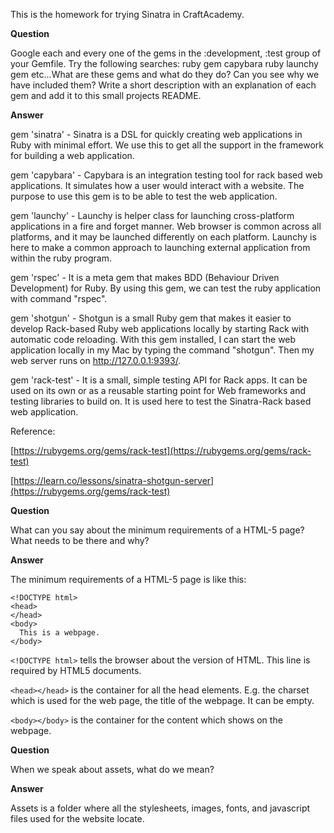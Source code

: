 This is the homework for trying Sinatra in CraftAcademy.

**Question**

Google each and every one of the gems in the :development, :test group of your Gemfile. Try the following searches:
ruby gem capybara
ruby launchy gem
etc...What are these gems and what do they do? Can you see why we have included them?
Write a short description with an explanation of each gem and add it to this small
projects README.

**Answer**

gem 'sinatra' - Sinatra is a DSL for quickly creating web applications in Ruby with minimal effort.
We use this to get all the support in the framework for building a web application.

gem 'capybara' - Capybara is an integration testing tool for rack based web applications.
It simulates how a user would interact with a website. The purpose to use this gem is to be able
to test the web application.

gem 'launchy' - Launchy is helper class for launching cross-platform applications in a fire and forget manner.
Web browser is common across all platforms, and it may be launched differently on each platform.
Launchy is here to make a common approach to launching external application from within
the ruby program.

gem 'rspec' - It is a meta gem that makes BDD (Behaviour Driven Development) for Ruby.
By using this gem, we can test the ruby application with command "rspec".

gem 'shotgun' - Shotgun is a small Ruby gem that makes it easier to develop Rack-based
Ruby web applications locally by starting Rack with automatic code reloading.
With this gem installed, I can start the web application locally in my Mac by typing the
command "shotgun". Then my web server runs on http://127.0.0.1:9393/.

gem 'rack-test' - It is a small, simple testing API for Rack apps.
It can be used on its own or as a reusable starting point for Web frameworks and
testing libraries to build on. It is used here to test the Sinatra-Rack based web application.

Reference:

  [https://rubygems.org/gems/rack-test](https://rubygems.org/gems/rack-test)

  [https://learn.co/lessons/sinatra-shotgun-server](https://rubygems.org/gems/rack-test)

**Question**

What can you say about the minimum requirements of a HTML-5 page? What needs
to be there and why?

**Answer**

The minimum requirements of a HTML-5 page is like this:
```
<!DOCTYPE html>
<head>
</head>
<body>
  This is a webpage.
</body>

```
`<!DOCTYPE html>` tells the browser about the version of HTML. This line is required
by HTML5 documents.

`<head></head>` is the container for all the head elements. E.g. the charset which is used
for the web page, the title of the webpage. It can be empty.

`<body></body>` is the container for the content which shows on the webpage.

**Question**

When we speak about assets, what do we mean?

**Answer**

Assets is a folder where all the stylesheets, images, fonts, and javascript files
used for the website locate.
